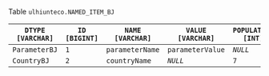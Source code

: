 Table <code>ulhiunteco.NAMED_ITEM_BJ</code><table><thead><tr><th><code>DTYPE [VARCHAR]</code></th><th><code>ID [BIGINT]</code></th><th><code>NAME [VARCHAR]</code></th><th><code>VALUE [VARCHAR]</code></th><th><code>POPULATION [INT]</code></th></tr></thead><tbody><tr><td><code>ParameterBJ</code></td><td><code>1</code></td><td><code>parameterName</code></td><td><code>parameterValue</code></td><td><code><i>NULL</i></code></td></tr><tr><td><code>CountryBJ</code></td><td><code>2</code></td><td><code>countryName</code></td><td><code><i>NULL</i></code></td><td><code>7</code></td></tr></tbody></table>
